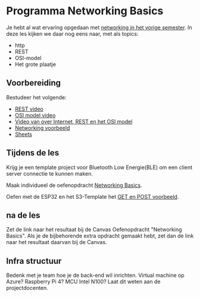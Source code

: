 # Programma Networking Basics
Je hebt al wat ervaring opgedaan met [networking in het vorige semester](https://github.com/HU-TI-DEV/TI-S2/tree/main/infrastructuur).
In deze les kijken we daar nog eens naar, met als topics:
- http
- REST
- OSI-model
- Het grote plaatje

## Voorbereiding
Bestudeer het volgende:
- [REST video](https://www.youtube.com/watch?v=-mN3VyJuCjM&t=47s)
- [OSI model video](https://www.youtube.com/watch?v=0y6FtKsg6J4)
- [Video van over Internet, REST en het OSI model](https://youtu.be/KRQ9wSHRSqM)
- [Networking voorbeeld](../../infrastructuur/networking-voorbeeld/README.md)
- [Sheets](../../onderwijsmateriaal/presentaties/Communication_Protocols_v1.0.pptx)

## Tijdens de les
Krijg je een template project voor Bluetooth Low Energie(BLE) om een client server connectie te kunnen maken.

Maak individueel de oefenopdracht [Networking Basics](../../onderwijsmateriaal/opdrachten/oefenopdrachten/networking-basics/networking-basics.md).

Oefen met de ESP32 en het S3-Template het [GET en POST voorbeeld](https://github.com/HU-TI-DEV/S3-Template/tree/main/apps/http_led_control). 

## na de les
Zet de link naar het resultaat bij de Canvas Oefenopdracht "Networking Basics".
Als je de bijbehorende extra opdracht gemaakt hebt, zet dan de link naar het resultaat daarvan bij de Canvas.

## Infra structuur
Bedenk met je team hoe je de back-end wil inrichten. Virtual machine op Azure? Raspberry Pi 4? MCU Intel N100? Laat dit weten aan de projectdocenten.